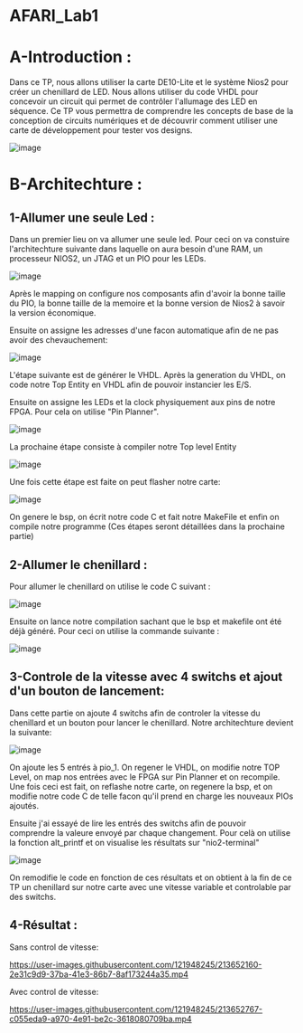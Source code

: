 # AFARI_Lab1 

# A-Introduction :

Dans ce TP, nous allons utiliser la carte DE10-Lite et le système Nios2 pour créer un chenillard de LED. Nous allons utiliser du code VHDL pour concevoir un circuit qui permet de contrôler l'allumage des LED en séquence. Ce TP vous permettra de comprendre les concepts de base de la conception de circuits numériques et de découvrir comment utiliser une carte de développement pour tester vos designs.

![image](https://user-images.githubusercontent.com/121948245/213643177-49d85134-236b-42bb-a1f5-9eef20205e37.png)

# B-Architechture :

## 1-Allumer une seule Led :

Dans un premier lieu on va allumer une seule led. Pour ceci on va constuire l'architechture suivante dans laquelle on aura besoin d'une RAM, un processeur NIOS2, un JTAG et un PIO pour les LEDs.

![image](https://user-images.githubusercontent.com/121948245/213645329-1b19f8b8-aa83-44e1-88cc-4852c47249c5.png)

Après le mapping on configure nos composants afin d'avoir la bonne taille du PIO, la bonne taille de la memoire et la bonne version de Nios2 à savoir la version économique.

Ensuite on assigne les adresses d'une facon automatique afin de ne pas avoir des chevauchement:

![image](https://user-images.githubusercontent.com/121948245/213646063-d42b21c0-3cab-43db-bbef-4a9d330c2618.png)

L'étape suivante est de générer le VHDL.
Après la generation du VHDL, on code notre Top Entity en VHDL afin de pouvoir instancier les E/S.

Ensuite on assigne les LEDs et la clock physiquement aux pins de notre FPGA. Pour cela on utilise "Pin Planner".

![image](https://user-images.githubusercontent.com/121948245/213647231-c9ee9e74-f9ec-4e9a-82c0-6e6e2a56affe.png)

La prochaine étape consiste à compiler notre Top level Entity 

![image](https://user-images.githubusercontent.com/121948245/213647466-fb0d6cf8-de78-4028-b4e2-eb777f1849a9.png)

Une fois cette étape est faite on peut flasher notre carte:

![image](https://user-images.githubusercontent.com/121948245/213647780-6e4a3218-20d2-4b5c-942c-3cae69646d65.png)

On genere le bsp, on écrit notre code C et fait notre MakeFile et enfin on compile notre programme (Ces étapes seront détaillées dans la prochaine partie)

## 2-Allumer le chenillard :

Pour allumer le chenillard on utilise le code C suivant :

![image](https://user-images.githubusercontent.com/121948245/213648776-162eba43-4be6-442e-9df5-f1b1d3131c69.png)

Ensuite on lance notre compilation sachant que le bsp et makefile ont été déjà généré.
Pour ceci on utilise la commande suivante :

![image](https://user-images.githubusercontent.com/121948245/213649092-0aa6d6df-832d-4ef7-9c79-a072aff0f4eb.png)

## 3-Controle de la vitesse avec 4 switchs et ajout d'un bouton de lancement:

Dans cette partie on ajoute 4 switchs afin de controler la vitesse du chenillard et un bouton pour lancer le chenillard.
Notre architechture devient la suivante:

![image](https://user-images.githubusercontent.com/121948245/213649744-4e380d2f-ade4-4b63-8d2a-91e5a499eb71.png)

On ajoute les 5 entrés à pio_1.
On regener le VHDL, on modifie notre TOP Level, on map nos entrées avec le FPGA sur Pin Planner et on recompile. Une fois ceci est fait, on reflashe notre carte, on regenere la bsp, et on modifie notre code C de telle facon qu'il prend en charge les nouveaux PIOs ajoutés.

Ensuite j'ai essayé de lire les entrés des switchs afin de pouvoir comprendre la valeure envoyé par chaque changement. Pour celà on utilise la fonction alt_printf et on visualise les résultats sur "nio2-terminal"

![image](https://user-images.githubusercontent.com/121948245/213650657-5d7428c3-6e2d-401d-9964-77637a386153.png)

On remodifie le code en fonction de ces résultats et on obtient à la fin de ce TP un chenillard sur notre carte avec une vitesse variable et controlable par des switchs.


## 4-Résultat :

Sans control de vitesse:

https://user-images.githubusercontent.com/121948245/213652160-2e31c9d9-37ba-41e3-86b7-8af173244a35.mp4

Avec control de vitesse:

https://user-images.githubusercontent.com/121948245/213652767-c055eda9-a970-4e91-be2c-3618080709ba.mp4





